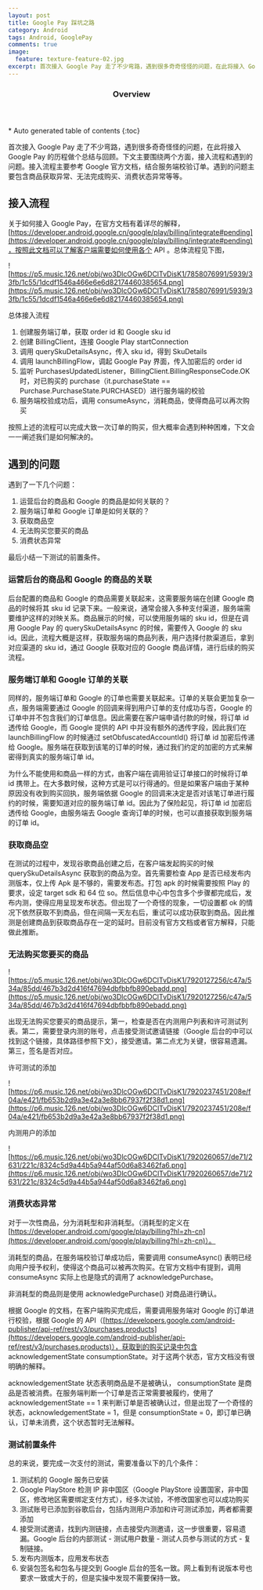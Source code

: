 ```yaml
--- 
layout: post
title: Google Pay 踩坑之路
category: Android
tags: Android, GooglePay
comments: true
image:
  feature: texture-feature-02.jpg
excerpt: 首次接入 Google Pay 走了不少弯路，遇到很多奇奇怪怪的问题，在此将接入 Google Pay 的历程做个总结与回顾。下文主要围绕两个方面，接入流程和遇到的问题。接入流程主要参考 Google 官方文档，结合服务端校验订单。遇到的问题主要包含商品获取异常、无法完成购买、消费状态异常等等。
---
```


<section id="table-of-contents" class="toc">
  <header>
    <h3>Overview</h3>
  </header>
<div id="drawer" markdown="1">
*  Auto generated table of contents
{:toc}
</div>
</section>


首次接入 Google Pay 走了不少弯路，遇到很多奇奇怪怪的问题，在此将接入 Google Pay 的历程做个总结与回顾。下文主要围绕两个方面，接入流程和遇到的问题。接入流程主要参考 Google 官方文档，结合服务端校验订单。遇到的问题主要包含商品获取异常、无法完成购买、消费状态异常等等。

## 接入流程

关于如何接入 Google Pay，在官方文档有着详尽的解释，[https://developer.android.google.cn/google/play/billing/integrate#pending](https://developer.android.google.cn/google/play/billing/integrate#pending)，按照此文档可以了解客户端需要如何使用各个 API 。总体流程见下图，

![https://p5.music.126.net/obj/wo3DlcOGw6DClTvDisK1/7858076991/5939/33fb/1c55/1dcdf1546a466e6e6d82174460385654.png](https://p5.music.126.net/obj/wo3DlcOGw6DClTvDisK1/7858076991/5939/33fb/1c55/1dcdf1546a466e6e6d82174460385654.png)

总体接入流程

1. 创建服务端订单，获取 order id 和 Google sku id
2. 创建 BillingClient，连接 Google Play startConnection
3. 调用 querySkuDetailsAsync，传入 sku id，得到 SkuDetails
4. 调用 launchBillingFlow，调起 Google Pay 界面，传入加密后的 order id
5. 监听 PurchasesUpdatedListener，BillingClient.BillingResponseCode.OK 时，对已购买的 purchase（it.purchaseState == Purchase.PurchaseState.PURCHASED）进行服务端的校验
6. 服务端校验成功后，调用 consumeAsync，消耗商品，使得商品可以再次购买

按照上述的流程可以完成大致一次订单的购买，但大概率会遇到种种困难，下文会一一阐述我们是如何解决的。

## 遇到的问题

遇到了一下几个问题：
1. 运营后台的商品和 Google 的商品是如何关联的？
2. 服务端订单和 Google 订单是如何关联的？
3. 获取商品空
4. 无法购买您要买的商品
5. 消费状态异常

最后小结一下测试的前置条件。


### 运营后台的商品和 Google 的商品的关联

后台配置的商品和 Google 的商品需要关联起来，这需要服务端在创建 Google 商品的时候将其 sku id 记录下来。一般来说，通常会接入多种支付渠道，服务端需要维护这样的对映关系。商品展示的时候，可以使用服务端的 sku id，但是在调用 Google Pay 的 querySkuDetailsAsync 的时候，需要传入 Google 的 sku id。因此，流程大概是这样，获取服务端的商品列表，用户选择付款渠道后，拿到对应渠道的 sku id，通过 Google 获取对应的 Google 商品详情，进行后续的购买流程。

### 服务端订单和 Google 订单的关联

同样的，服务端订单和 Google 的订单也需要关联起来。订单的关联会更加复杂一点，服务端需要通过 Google 的回调来得到用户订单的支付成功与否，Google 的订单中并不包含我们的订单信息。因此需要在客户端申请付款的时候，将订单 id 透传给 Google，而 Google 提供的 API 中并没有额外的透传字段，因此我们在 launchBillingFlow 的时候通过 setObfuscatedAccountId() 将订单 id 加密后传递给 Google。服务端在获取到该笔的订单的时候，通过我们约定的加密的方式来解密得到真实的服务端订单 id。

为什么不能使用和商品一样的方式，由客户端在调用验证订单接口的时候将订单 id 携带上。在大多数时候，这种方式是可以行得通的。但是如果客户端由于某种原因没有收到购买回执，服务端依据 Google 的回调来决定是否对该笔订单进行履约的时候，需要知道对应的服务端订单 id。因此为了保险起见，将订单 id 加密后透传给 Google，由服务端去 Google 查询订单的时候，也可以直接获取到服务端的订单 id。

### 获取商品空

在测试的过程中，发现谷歌商品创建之后，在客户端发起购买的时候 querySkuDetailsAsync 获取到的商品为空。首先需要检查 App 是否已经发布内测版本，仅上传 Apk 是不够的，需要发布态。打包 apk 的时候需要按照 Play 的要求，设定 target sdk 和 64 位 so。然后信息中心中包含多个步骤都完成后，发布内测，使得应用呈现发布状态。但出现了一个奇怪的现象，一切设置都 ok 的情况下依然获取不到商品，但在间隔一天左右后，重试可以成功获取到商品。因此推测是创建商品到获取商品存在一定的延时。目前没有官方文档或者官方解释，只能做此推断。

### 无法购买您要买的商品

![https://p5.music.126.net/obj/wo3DlcOGw6DClTvDisK1/7920127256/c47a/534a/85dd/467b3d2d416f47694dbfbbfb890ebadd.png](https://p5.music.126.net/obj/wo3DlcOGw6DClTvDisK1/7920127256/c47a/534a/85dd/467b3d2d416f47694dbfbbfb890ebadd.png)

出现无法购买您要买的商品提示，第一，检查是否在内测用户列表和许可测试列表。第二，需要登录内测的账号，点击接受测试邀请链接（Google 后台的中可以找到这个链接，具体路径参照下文），接受邀请。第二点尤为关键，很容易遗漏。第三，签名是否对应。

许可测试的添加

![https://p6.music.126.net/obj/wo3DlcOGw6DClTvDisK1/7920237451/208e/f04a/e421/fb653b2d9a3e42a3e8bb67937f2f38d1.png](https://p6.music.126.net/obj/wo3DlcOGw6DClTvDisK1/7920237451/208e/f04a/e421/fb653b2d9a3e42a3e8bb67937f2f38d1.png)

内测用户的添加

![https://p6.music.126.net/obj/wo3DlcOGw6DClTvDisK1/7920260657/de71/2631/221c/8324c5d9a44b5a944af50d6a83462fa6.png](https://p6.music.126.net/obj/wo3DlcOGw6DClTvDisK1/7920260657/de71/2631/221c/8324c5d9a44b5a944af50d6a83462fa6.png)

### 消费状态异常

对于一次性商品，分为消耗型和非消耗型。（消耗型的定义在 [https://developer.android.com/google/play/billing?hl=zh-cn](https://developer.android.com/google/play/billing?hl=zh-cn)）。

消耗型的商品，在服务端校验订单成功后，需要调用 consumeAsync() 表明已经向用户授予权利，使得这个商品可以被再次购买。在官方文档中有提到，调用 consumeAsync 实际上也是隐式的调用了 acknowledgePurchase。

非消耗型的商品则是使用 acknowledgePurchase() 对商品进行确认。

根据 Google 的文档，在客户端购买完成后，需要调用服务端对 Google 的订单进行校验，根据 Google 的 API（[https://developers.google.com/android-publisher/api-ref/rest/v3/purchases.products](https://developers.google.com/android-publisher/api-ref/rest/v3/purchases.products)），获取到的购买记录中包含 acknowledgementState consumptionState。对于这两个状态，官方文档没有很明确的解释。

acknowledgementState 状态表明商品是不是被确认， consumptionState 是商品是否被消费。在服务端判断一个订单是否正常需要被履约，使用了 acknowledgementState == 1 来判断订单是否被确认过，但是出现了一个奇怪的状态，acknowledgementState = 1，但是 consumptionState = 0，即订单已确认，订单未消费，这个状态暂时无法解释。

### 测试前置条件

总的来说，要完成一次支付的测试，需要准备以下的几个条件：

1. 测试机的 Google 服务已安装
2. Google PlayStore 检测 IP 非中国区（Google PlayStore 设置国家，非中国区，修改地区需要绑定支付方式），经多次试验，不修改国家也可以成功购买
3. 测试账号已添加到谷歌后台，包括内测用户添加和许可测试添加，两者都需要添加
4. 接受测试邀请，找到内测链接，点击接受内测邀请，这一步很重要，容易遗漏。Google 后台的内部测试 - 测试用户数量 - 测试人员参与测试的方式 - 复制链接。
5. 发布内测版本，应用发布状态
6. 安装包签名和包名与提交到 Google 后台的签名一致。网上看到有说版本号也要求一致或大于的，但是实操中发现不需要保持一致。